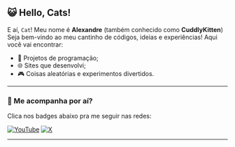 ## 😺 Hello, Cats!

E aí, <code>Cat</code>! Meu nome é **Alexandre** (também conhecido como **CuddlyKitten**)  
Seja bem-vindo ao meu cantinho de códigos, ideias e experiências! Aqui você vai encontrar:

- 🧠 Projetos de programação;
- 🌐 Sites que desenvolvi;
- 🎮 Coisas aleatórias e experimentos divertidos.

---

### 🎥 Me acompanha por aí?

Clica nos badges abaixo pra me seguir nas redes:

[![YouTube](https://img.shields.io/badge/CuddlyKitten-YouTube-red)](https://www.youtube.com)
[![X](https://img.shields.io/badge/CuddlyKitten-X-black)](https://x.com/Raposa_Wuz)
<!--[![Instagram](https://img.shields.io/badge/Alexandrephorg-Instagram-purple)](https://www.youtube.com)-->

---






